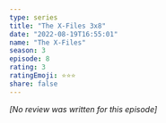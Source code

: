 ```yaml
---
type: series
title: "The X-Files 3x8"
date: "2022-08-19T16:55:01"
name: "The X-Files"
season: 3
episode: 8
rating: 3
ratingEmoji: ⭐️⭐️⭐️
share: false
---
```


*[No review was written for this episode]*
